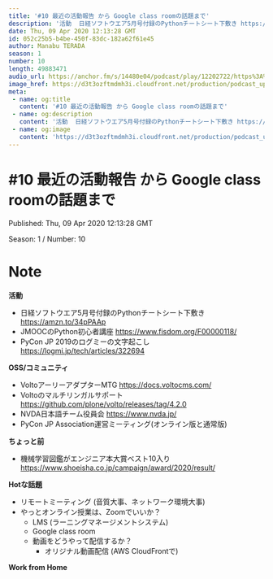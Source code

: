 ```yaml
---
title: '#10 最近の活動報告 から Google class roomの話題まで'
description: '活動  日経ソフトウエア5月号付録のPythonチートシート下敷き https://amzn.to/34pPAAp JMOOCのPython初心者講座 https://www.fisdom.org/F'
date: Thu, 09 Apr 2020 12:13:28 GMT
id: 052c25b5-b4be-450f-83dc-182a62f61e45
author: Manabu TERADA
season: 1
number: 10
length: 49883471
audio_url: https://anchor.fm/s/14480e04/podcast/play/12202722/https%3A%2F%2Fd3ctxlq1ktw2nl.cloudfront.net%2Fproduction%2F2020-3-9%2F63006650-48000-2-2f4dfe78c2023.mp3
image_href: https://d3t3ozftmdmh3i.cloudfront.net/production/podcast_uploaded/3302665/3302665-1582446732992-f3e5401da36c1.jpg
meta:
 - name: og:title
   content: '#10 最近の活動報告 から Google class roomの話題まで'
 - name: og:description
   content: '活動  日経ソフトウエア5月号付録のPythonチートシート下敷き https://amzn.to/34pPAAp JMOOCのPython初心者講座 https://www.fisdom.org/F'
 - name: og:image
   content: 'https://d3t3ozftmdmh3i.cloudfront.net/production/podcast_uploaded/3302665/3302665-1582446732992-f3e5401da36c1.jpg'
---
```

# #10 最近の活動報告 から Google class roomの話題まで

Published: Thu, 09 Apr 2020 12:13:28 GMT

Season: 1 / Number: 10

# Note

<p><strong>活動</strong></p>
<ul>
 <li>日経ソフトウエア5月号付録のPythonチートシート下敷き <a href="https://amzn.to/34pPAAp" rel="noreferrer nofollow noopener" target="_blank">https://amzn.to/34pPAAp</a></li>
 <li>JMOOCのPython初心者講座 <a href="https://www.fisdom.org/F00000118/" rel="noreferrer nofollow noopener" target="_blank">https://www.fisdom.org/F00000118/</a></li>
 <li>PyCon JP 2019のログミーの文字起こし <a href="https://logmi.jp/tech/articles/322694" rel="noreferrer nofollow noopener" target="_blank">https://logmi.jp/tech/articles/322694</a></li>
</ul>
<p><strong>OSS/コミュニティ</strong></p>
<ul>
 <li>VoltoアーリーアダプターMTG <a href="https://docs.voltocms.com/" rel="noreferrer nofollow noopener" target="_blank">https://docs.voltocms.com/</a></li>
  <li>Voltoのマルチリンガルサポート <a href="https://github.com/plone/volto/releases/tag/4.2.0" rel="noreferrer nofollow noopener" target="_blank">https://github.com/plone/volto/releases/tag/4.2.0</a></li>
  <li>NVDA日本語チーム役員会 <a href="https://www.nvda.jp/" rel="noreferrer nofollow noopener" target="_blank">https://www.nvda.jp/</a></li>
  <li>PyCon JP Association運営ミーティング(オンライン版と通常版)</li>
</ul>
<p><strong>ちょっと前</strong></p>
<ul>
  <li>機械学習図鑑がエンジニア本大賞ベスト10入り <a href="https://www.shoeisha.co.jp/campaign/award/2020/result/" rel="noreferrer nofollow noopener" target="_blank">https://www.shoeisha.co.jp/campaign/award/2020/result/</a></li>
</ul>
<p><strong>Hotな話題</strong></p>
<ul>
  <li>リモートミーティング (音質大事、ネットワーク環境大事)</li>
  <li>やっとオンライン授業は、Zoomでいいか？
    <ul>
      <li>LMS (ラーニングマネージメントシステム)</li>
      <li>Google class room</li>
      <li>動画をどうやって配信するか？
        <ul>
          <li>オリジナル動画配信 (AWS CloudFrontで)</li>
        </ul>
      </li>
    </ul>
  </li>
</ul>
<p><strong>Work from Home</strong></p>



<a-player 
:options="{
  audio: [
    {
        name: '#10 最近の活動報告 から Google class roomの話題まで',
        artist: 'terapyon',
        url: 'https://anchor.fm/s/14480e04/podcast/play/12202722/https%3A%2F%2Fd3ctxlq1ktw2nl.cloudfront.net%2Fproduction%2F2020-3-9%2F63006650-48000-2-2f4dfe78c2023.mp3',
        cover: 'https://d3t3ozftmdmh3i.cloudfront.net/production/podcast_uploaded/3302665/3302665-1582446732992-f3e5401da36c1.jpg'
    }
    ]
}"
/>

